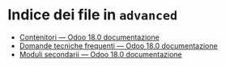 # Indice dei file in `advanced`

- [Contenitori — Odoo 18.0 documentazione](./containers.md)
- [Domande tecniche frequenti — Odoo 18.0 documentazione](./frequent_technical_questions.md)
- [Moduli secondarii — Odoo 18.0 documentazione](./submodules.md)
